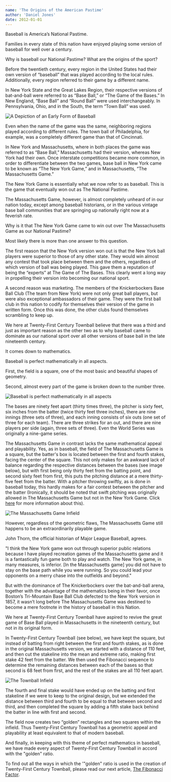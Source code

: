 ```yaml
---
name: 'The Origins of the American Pastime'
author: 'Daniel Jones'
date: 2012-01-01
---
```


Baseball is America’s National Pastime.

Families in every state of this nation have enjoyed playing some version of baseball for well over a century.

Why is baseball our National Pastime? What are the origins of the sport?

Before the twentieth century, every region in the United States had their own version of “baseball” that was played according to the local rules. Additionally, every region referred to their game by a different name.

In New York State and the Great Lakes Region, their respective versions of bat-and-ball were referred to as “Base Ball,” or “The Game of the Bases.” In New England, “Base Ball” and “Round Ball” were used interchangeably. In Pennsylvania, Ohio, and in the South, the term “Town Ball” was used.

![A Depiction of an Early Form of Baseball](/public/content/origins-game-1.png)

Even when the name of the game was the same, neighboring regions played according to different rules. The town ball of Philadelphia, for example, was a completely different game than that of Cincinnati.

In New York and Massachusetts, where in both places the game was referred to as “Base Ball,” Massachusetts had their version, whereas New York had their own. Once interstate competitions became more common, in order to differentiate between the two games, base ball in New York came to be known as “The New York Game,” and in Massachusetts, “The Massachusetts Game.”

The New York Game is essentially what we now refer to as baseball. This is the game that eventually won out as The National Pastime.

The Massachusetts Game, however, is almost completely unheard of in our nation today, except among baseball historians, or in the various vintage base ball communities that are springing up nationally right now at a feverish rate.

Why is it that The New York Game came to win out over The Massachusetts Game as our National Pastime?

Most likely there is more than one answer to this question.

The first reason that the New York version won out is that the New York ball players were superior to those of any other state. They would win almost any contest that took place between them and the others, regardless of which version of ball was being played. This gave them a reputation of being the “experts” at The Game of The Bases. This clearly went a long way in propelling their version into becoming our national sport.

A second reason was marketing. The members of the Knickerbockers Base Ball Club (The team from New York) were not only great ball players, but were also exceptional ambassadors of their game. They were the first ball club in this nation to codify for themselves their version of the game in written form. Once this was done, the other clubs found themselves scrambling to keep up.

We here at Twenty-First Century Townball believe that there was a third and just as important reason as the other two as to why baseball came to dominate as our national sport over all other versions of base ball in the late nineteenth century.

It comes down to mathematics.

Baseball is perfect mathematically in all aspects.

First, the field is a square, one of the most basic and beautiful shapes of geometry.

Second, almost every part of the game is broken down to the number three.

![Baseball is perfect mathematically in all aspects](/public/content/origins-game-2.jpg)

The bases are ninety feet apart (thirty times three), the pitcher is sixty feet, six inches from the batter (twice thirty feet three inches), there are nine innings (three sets of three), and each inning consists of six outs (one set of three for each team). There are three strikes for an out, and there are nine players per side (again, three sets of three). Even the World Series was originally a nine-game series.

The Massachusetts Game in contrast lacks the same mathematical appeal and playability. Yes, as in baseball, the field of The Massachusetts Game is a square, but the batter's box is located between the first and fourth stakes, facing the center of the square. This not only makes for an awkward lack of balance regarding the respective distances between the bases (see image below), but with first being only thirty feet from the batting point, and second sixty feet from first, this puts the pitching distance at a mere thirty-five feet from the batter. With a pitcher throwing swiftly, as is done in baseball today, this hardly makes for a fair contest between the pitcher and the batter (Ironically, it should be noted that swift pitching was originally allowed in The Massachusetts Game but not in the New York Game. Click [here](/history/swift-pitching) for more information about this).

![The Massachusetts Game Infield](/public/content/origins-field.png)

However, regardless of the geometric flaws, The Massachusetts Game still happens to be an extraordinarily playable game.

John Thorn, the official historian of Major League Baseball, agrees.

"I think the New York game won out through superior public relations because I have played recreation games of the Massachusetts game and it is a fantastically fun game both to play and watch. The New York game, in many measures, is inferior. [In the Massachusetts game] you did not have to stay on the base path while you were running. So you could lead your opponents on a merry chase into the outfields and beyond."

But with the dominance of The Knickerbockers over the bat-and-ball arena, together with the advantage of the mathematics being in their favor, once Boston’s Tri-Mountain Base Ball Club defected to the New York version in 1857, it wasn’t long before The Massachusetts Game was destined to become a mere footnote in the history of baseball in this Nation.

We here at Twenty-First Century Townball have aspired to revive the great game of Base Ball played in Massachusetts in the nineteenth century, but not in its original form.

In Twenty-First Century Townball (see below), we have kept the square, but instead of batting from right between the first and fourth stakes, as is done in the original Massachusetts version, we started with a distance of 110 feet, and then cut the stakeline into the mean and extreme ratio, making first stake 42 feet from the batter. We then used the Fibonacci sequence to determine the remaining distances between each of the bases so that second is 68 feet from first, and the rest of the stakes are all 110 feet apart.

![The Townball Infield](/public/content/origins-field-21c.png)

The fourth and final stake would have ended up on the batting and first stakeline if we were to keep to the original design, but we extended the distance between third and fourth to be equal to that between second and third, and then completed the square by adding a fifth stake back behind the batter in line with first and second.

The field now creates two “golden” rectangles and two squares within the infield. Thus Twenty-First Century Townball has a geometric appeal and playability at least equivalent to that of modern baseball.

And finally, in keeping with this theme of perfect mathematics in baseball, we have made every aspect of Twenty-First Century Townball in accord with the "golden" ratio.

To find out all the ways in which the '"golden" ratio is used in the creation of Twenty-First Century Townball, please read our next article, [The Fibonacci Factor](/history/the-fibonacci-factor).
